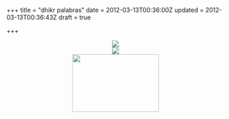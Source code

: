 +++
title = "dhikr palabras"
date = 2012-03-13T00:36:00Z
updated = 2012-03-13T00:36:43Z
draft = true

+++

<div dir="ltr" style="text-align: left;" trbidi="on"><div class="separator" style="clear: both; text-align: center;"><a href="http://alqamardesigns.files.wordpress.com/2008/02/bismillah.gif?w=500" imageanchor="1" style="margin-left: 1em; margin-right: 1em;"><img border="0" src="http://alqamardesigns.files.wordpress.com/2008/02/bismillah.gif?w=500" /></a></div><div class="separator" style="clear: both; text-align: center;"><a href="http://1.bp.blogspot.com/_C_Uxik-z8f8/SUa7_koW5NI/AAAAAAAAAHw/jhhCQ3bcbzY/s320/bismillah.jpg" imageanchor="1" style="margin-left: 1em; margin-right: 1em;"><img border="0" src="http://1.bp.blogspot.com/_C_Uxik-z8f8/SUa7_koW5NI/AAAAAAAAAHw/jhhCQ3bcbzY/s320/bismillah.jpg" /></a></div><div class="separator" style="clear: both; text-align: center;"><a href="http://www.webislam.com/media/2010/07/26350_bismillah_big.jpg" imageanchor="1" style="margin-left: 1em; margin-right: 1em;"><img border="0" height="133" src="http://www.webislam.com/media/2010/07/26350_bismillah_big.jpg" width="200" /></a></div><br /></div>
